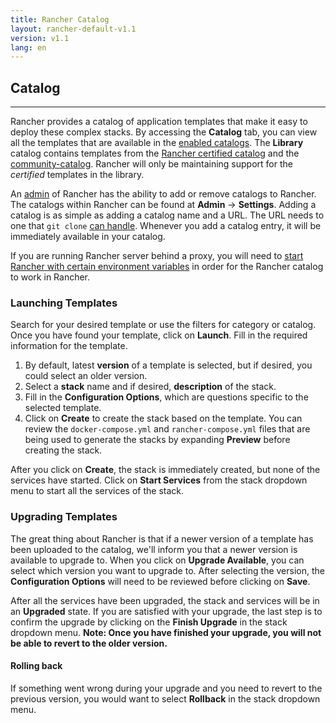 ```yaml
---
title: Rancher Catalog
layout: rancher-default-v1.1
version: v1.1
lang: en
---
```


## Catalog 
---

Rancher provides a catalog of application templates that make it easy to deploy these complex stacks. By accessing the **Catalog** tab, you can view all the templates that are available in the [enabled catalogs]({{site.baseurl}}/rancher/{{page.version}}/{{page.lang}}/configuration/settings/#catalog). The **Library** catalog contains templates from the [Rancher certified catalog](https://github.com/rancher/rancher-catalog) and the [community-catalog](https://github.com/rancher/community-catalog). Rancher will only be maintaining support for the _certified_ templates in the library.

An [admin]({{site.baseurl}}/rancher/{{page.version}}/{{page.lang}}/configuration/access-control/#admin) of Rancher has the ability to add or remove catalogs to Rancher. The catalogs within Rancher can be found at **Admin** -> **Settings**. Adding a catalog is as simple as adding a catalog name and a URL. The URL needs to one that `git clone` [can handle](https://git-scm.com/docs/git-clone#_git_urls_a_id_urls_a). Whenever you add a catalog entry, it will be immediately available in your catalog.

If you are running Rancher server behind a proxy, you will need to [start Rancher with certain environment variables]({{site.baseurl}}/rancher/{{page.version}}/{{page.lang}}/installing-rancher/installing-server/#http-proxy) in order for the Rancher catalog to work in Rancher.  

### Launching Templates 

Search for your desired template or use the filters for category or catalog. Once you have found your template, click on **Launch**. Fill in the required information for the template.

1. By default, latest **version** of a template is selected, but if desired, you could select an older version. 
2. Select a **stack** name and if desired, **description** of the stack. 
3. Fill in the **Configuration Options**, which are questions specific to the selected template. 
4. Click on **Create** to create the stack based on the template. You can review the `docker-compose.yml` and `rancher-compose.yml` files that are being used to generate the stacks by expanding **Preview** before creating the stack. 

After you click on **Create**, the stack is immediately created, but none of the services have started. Click on **Start Services** from the stack dropdown menu to start all the services of the stack. 

### Upgrading Templates

The great thing about Rancher is that if a newer version of a template has been uploaded to the catalog, we'll inform you that a newer version is available to upgrade to. When you click on **Upgrade Available**, you can select which version you want to upgrade to. After selecting the version, the **Configuration Options** will need to be reviewed before clicking on **Save**. 

After all the services have been upgraded, the stack and services will be in an **Upgraded** state. If you are satisfied with your upgrade, the last step is to confirm the upgrade by clicking on the **Finish Upgrade** in the stack dropdown menu. **Note: Once you have finished your upgrade, you will not be able to revert to the older version.**

#### Rolling back 

If something went wrong during your upgrade and you need to revert to the previous version, you would want to select **Rollback** in the stack dropdown menu. 





